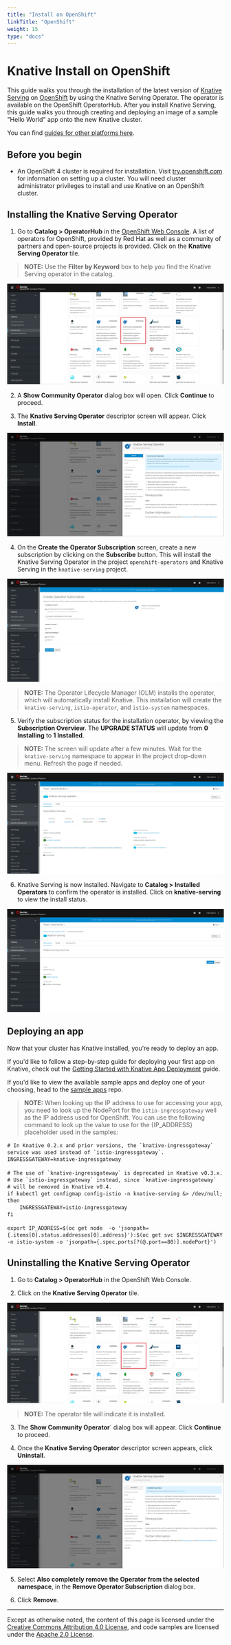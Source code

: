 ```yaml
---
title: "Install on OpenShift"
linkTitle: "OpenShift"
weight: 15
type: "docs"
---
```


# Knative Install on OpenShift

This guide walks you through the installation of the latest version of [Knative
Serving](https://github.com/knative/serving) on [OpenShift](https://github.com/openshift/origin) by using the Knative Serving Operator. The operator is available on the OpenShift OperatorHub. After you install Knative Serving, this guide walks you through creating and deploying an image of a sample "Hello World" app onto the new Knative cluster.


You can find [guides for other platforms here](./README.md).

## Before you begin

* An OpenShift 4 cluster is required for installation. Visit [try.openshift.com](try.openshift.com) for information on setting up a cluster. You will need cluster administrator privileges to install and use Knative on an OpenShift cluster. 

## Installing the Knative Serving Operator

1. Go to **Catalog > OperatorHub** in the [OpenShift Web Console](https://www.openshift.com/). A list of operators for OpenShift, provided by Red Hat as well as a community of partners and open-source projects is provided. Click on the **Knative Serving Operator** tile.

> **NOTE:** Use the **Filter by Keyword** box to help you find the Knative Serving operator in the catalog.

![KSO Tile](images/knative_serving_tile_highlighted.png)

2. A **Show Community Operator** dialog box will open. Click **Continue** to proceed.

3. The **Knative Serving Operator** descriptor screen will appear. Click **Install**.

![KSO Install Screen](images/knative_serving_operator_screen.png)

4. On the **Create the Operator Subscription** screen, create a new subscription by clicking on the **Subscribe** button. This will install the Knative Serving Operator in the project `openshift-operators` and Knative Serving in the `knative-serving` project.

![KSO Namespaces Default](images/knative_serving_namespaces_default.png)

> **NOTE:** The Operator Lifecycle Manager (OLM) installs the operator, which will automatically install Knative. This installation will create the `knative-serving`, `istio-operator`, and `istio-system` namespaces.

5. Verify the subscription status for the installation operator, by viewing the **Subscription Overview**. The **UPGRADE STATUS** will update from **0 Installing** to **1 Installed**. 

> **NOTE:** The screen will update after a few minutes. Wait for the `knative-serving` namespace to appear in the project drop-down menu. Refresh the page if needed.

![KSO Upgrade Status](images/knative_serving_installed_sub.png)

6. Knative Serving is now installed. Navigate to **Catalog > Installed Operators** to confirm the operator is installed. Click on **knative-serving** to view the install status.

![KSO installed](images/knative_serving_installed_operator.png)


## Deploying an app

Now that your cluster has Knative installed, you're ready to deploy an app.

If you'd like to follow a step-by-step guide for deploying your first app on
Knative, check out the
[Getting Started with Knative App Deployment](./getting-started-knative-app.md)
guide.

If you'd like to view the available sample apps and deploy one of your choosing,
head to the [sample apps](../serving/samples/README.md) repo.

> **NOTE:** When looking up the IP address to use for accessing your app, you need
> to look up the NodePort for the `istio-ingressgateway` well as the IP address
> used for OpenShift. You can use the following command to look up the value to
> use for the {IP_ADDRESS} placeholder used in the samples:

```shell
# In Knative 0.2.x and prior versions, the `knative-ingressgateway` service was used instead of `istio-ingressgateway`.
INGRESSGATEWAY=knative-ingressgateway

# The use of `knative-ingressgateway` is deprecated in Knative v0.3.x.
# Use `istio-ingressgateway` instead, since `knative-ingressgateway`
# will be removed in Knative v0.4.
if kubectl get configmap config-istio -n knative-serving &> /dev/null; then
    INGRESSGATEWAY=istio-ingressgateway
fi

export IP_ADDRESS=$(oc get node  -o 'jsonpath={.items[0].status.addresses[0].address}'):$(oc get svc $INGRESSGATEWAY -n istio-system -o 'jsonpath={.spec.ports[?(@.port==80)].nodePort}')
```

## Uninstalling the Knative Serving Operator

1. Go to **Catalog > OperatorHub** in the OpenShift Web Console.

2. Click on the **Knative Serving Operator** tile.

![KSO Uninstall Tile](images/knative_serving_uninstall_tile.png)

> **NOTE:** The operator tile will indicate it is installed.

3. The **Show Community Operator**` dialog box will appear. Click **Continue** to proceed.

4. Once the **Knative Serving Operator** descriptor screen appears, click **Uninstall**.

![KSO Uninstall](images/knative_serving_uninstall_operator.png)

5. Select **Also completely remove the Operator from the selected namespace**, in the **Remove Operator Subscription** dialog box.

6. Click **Remove**.

---

Except as otherwise noted, the content of this page is licensed under the
[Creative Commons Attribution 4.0 License](https://creativecommons.org/licenses/by/4.0/),
and code samples are licensed under the
[Apache 2.0 License](https://www.apache.org/licenses/LICENSE-2.0).
